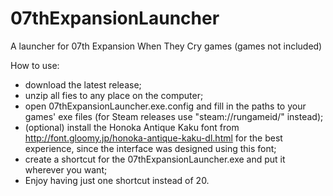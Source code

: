 # 07thExpansionLauncher
A launcher for 07th Expansion When They Cry games (games not included)

How to use:
- download the latest release;
- unzip all fies to any place on the computer;
- open 07thExpansionLauncher.exe.config and fill in the paths to your games' exe files (for Steam releases use "steam://rungameid/<yourgameid>" instead);
- (optional) install the Honoka Antique Kaku font from http://font.gloomy.jp/honoka-antique-kaku-dl.html for the best experience, since the interface was designed using this font;
- create a shortcut for the 07thExpansionLauncher.exe and put it wherever you want;
- Enjoy having just one shortcut instead of 20.
